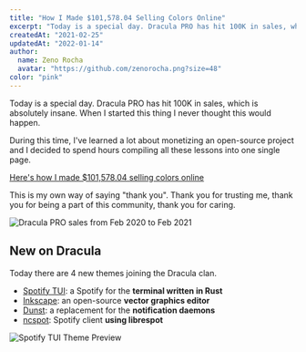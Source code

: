```yaml
---
title: "How I Made $101,578.04 Selling Colors Online"
excerpt: "Today is a special day. Dracula PRO has hit 100K in sales, which is absolutely insane. When I started this thing I never thought this would happen."
createdAt: "2021-02-25"
updatedAt: "2022-01-14"
author:
  name: Zeno Rocha
  avatar: "https://github.com/zenorocha.png?size=48"
color: "pink"
---
```


Today is a special day. Dracula PRO has hit 100K in sales, which is absolutely insane. When I started this thing I never thought this would happen.

During this time, I've learned a lot about monetizing an open-source project and I decided to spend hours compiling all these lessons into one single page.

[Here's how I made $101,578.04 selling colors online](/blog/2021-year-in-review)

This is my own way of saying "thank you". Thank you for trusting me, thank you for being a part of this community, thank you for caring.

![Dracula PRO sales from Feb 2020 to Feb 2021](/static/img/blog/how-i-made-$101,578.04-selling-colors-online-a.png)

## New on Dracula

Today there are 4 new themes joining the Dracula clan.

- [Spotify TUI](/spotify-tui): a Spotify for the **terminal written in Rust**
- [Inkscape](/inkscape): an open-source **vector graphics editor**
- [Dunst](/dunst): a replacement for the **notification daemons**
- [ncspot](/ncspot): Spotify client **using librespot**

![Spotify TUI Theme Preview](/static/img/blog/how-i-made-$101,578.04-selling-colors-online-b.png)
